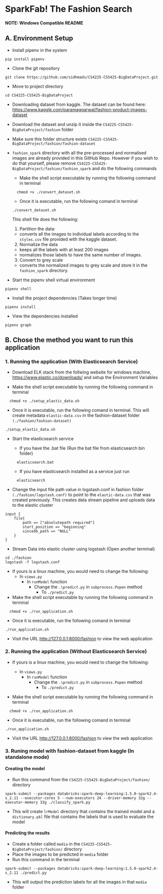 # SparkFab! The Fashion Search

#### NOTE: Windows Compatible README

## A. Environment Setup

- Install pipenv in the system

```
pip install pipenv
```

- Clone the git repository

```
git clone https://github.com/sidhmads/CS4225-CS5425-BigDataProject.git
```

- Move to project directory

```
cd CS4225-CS5425-BigDataProject
```

- Downloading dataset from kaggle. The dataset can be found here: https://www.kaggle.com/paramaggarwal/fashion-product-images-dataset

- Download the dataset and unzip it inside the `CS4225-CS5425-BigDataProject/fashion` folder

- Make sure this folder structure exists `CS4225-CS5425-BigDataProject/fashion/fashion-dataset`

- `fashion_spark` directory with all the pre-processed and normalised images are already provided in this GitHub Repo. However if you wish to do that yourself, please remove `CS4225-CS5425-BigDataProject/fashion/fashion_spark` and do the following commands
   - Make the shell script executable by running the following command in terminal

  ```
    chmod +x ./convert_dataset.sh
  ```

  - Once it is executable, run the following comand in terminal

  ```
  ./convert_dataset.sh
  ```

  This shell file does the following:

  1. Partition the data:
    - converts all the images to individual labels according to the `styles.csv` file provided with the kaggle dataset.
  2. Normalize the data
    - keeps all the labels with at least 200 images
    - normalizes those labels to have the same number of images.
  3. Convert to grey scale
    - converts the normalized images to grey scale and store it in the `fashion_spark` directory.

- Start the pipenv shell virtual environment

```
pipenv shell
```

- Install the project dependencies (Takes longer time)

```
pipenv install
```

- View the dependencies installed
```
pipenv graph
```

## B. Chose the method you want to run this application
### 1. Running the application (With Elasticsearch Service)

- Download ELK stack from the follwing website for windows machine, https://www.elastic.co/downloads/ and setup the Environment Variables

- Make the shell script executable by running the following command in terminal

```
  chmod +x ./setup_elastic_data.sh
```

- Once it is executable, run the following comand in terminal. This will create metadata `elastic-data.csv` in the fashion-dataset folder `(./fashion/fashion-dataset)`

```
./setup_elastic_data.sh
```
- Start the elasticsearch service
  - If you have the .bat file (Run the bat file from elasticsearch bin folder)
  ```
    elasticsearch.bat
  ```
  - If you have elasticsearch installed as a service just run
  ```
    elasticsearch
  ```

- Change the input file path value in logstash.conf in fashion folder `(./fashion/logstash.conf)` to point to the `elastic-data.csv` that was created previously. This creates data stream pipeline and uploads data to the elastic cluster

```
input {
    file{
        path => ["absolutepath required"]
        start_position => "beginning"
        sincedb_path => "NULL"
    }
}
```
- Stream Data into elastic cluster using logstash (Open another terminal)

```
cd ./fashion
logstash -f logstash.conf
```
- If yours is a linux machine, you would need to change the following:
  - In `views.py`
    - In `runModel` function
      - Change the `.\predict.py` in `subprocess.Popen` method 
        - To `./predict.py`
- Make the shell script executable by running the following command in terminal

```
  chmod +x ./run_application.sh
```

- Once it is executable, run the following comand in terminal

```
./run_application.sh
```

- Visit the URL http://127.0.0.1:8000/fashion to view the web application

### 2. Running the application (Without Elasticsearch Service)

- If yours is a linux machine, you would need to change the following:
  - In `views.py`
    - In `runModel` function
      - Change the `.\predict.py` in `subprocess.Popen` method 
        - To `./predict.py`

- Make the shell script executable by running the following command in terminal

```
  chmod +x ./run_application.sh
```

- Once it is executable, run the following comand in terminal

```
./run_application.sh
```

- Visit the URL http://127.0.0.1:8000/fashion to view the web application
### 3.  Runing model with fashion-dataset from kaggle (In standalone mode)

#### Creating the model

- Run this command from the `CS4225-CS5425-BigDataProject/fashion/` directory

```
spark-submit --packages databricks:spark-deep-learning:1.5.0-spark2.4-s_2.11 --executor-cores 5 --num-executors 24 --driver-memory 32g --executor-memory 32g ./classify_spark.py
```

- This will create `lrModel` directory that contains the trained model and a `dictionary.pkl` file that contains the labels that is used to evaluate the model

#### Predicting the results

- Create a folder called `media` in the `CS4225-CS5425-BigDataProject/fashion/` directory
- Place the images to be predicted in `media` folder
- Run this command in the terminal

```
spark-submit --packages databricks:spark-deep-learning:1.5.0-spark2.4-s_2.11 ./predict.py
```

- This will output the prediction labels for all the images in that `media` folder

